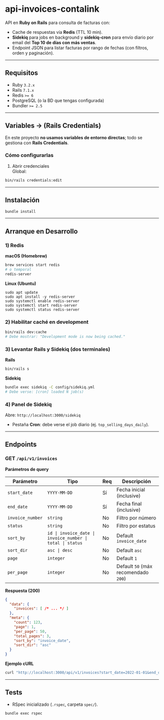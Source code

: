 # api-invoices-contalink

API en **Ruby on Rails** para consulta de facturas con:

- Cache de respuestas vía **Redis** (TTL 10 min).
- **Sidekiq** para jobs en background y **sidekiq-cron** para envío diario por email del **Top 10 de días con más ventas**.
- Endpoint JSON para listar facturas por rango de fechas (con filtros, orden y paginación).

---

## Requisitos

- Ruby `3.2.x`
- Rails `7.1.x`
- Redis `>= 6`
- PostgreSQL (o la BD que tengas configurada)
- Bundler `>= 2.5`

---

## Variables -> (Rails Credentials)

En este proyecto **no usamos variables de entorno directas**; todo se gestiona con **Rails Credentials**.  

### Cómo configurarlas

1) Abrir credenciales  
Global:
```bash
bin/rails credentials:edit
```
---


## Instalación

```bash
bundle install
```

---

## Arranque en Desarrollo

### 1) Redis
**macOS (Homebrew)**
```bash
brew services start redis
# o temporal
redis-server
```

**Linux (Ubuntu)**
```
sudo apt update
sudo apt install -y redis-server
sudo systemctl enable redis-server
sudo systemctl start redis-server
sudo systemctl status redis-server
```

### 2) Habilitar caché en development
```bash
bin/rails dev:cache
# Debe mostrar: "Development mode is now being cached."
```

### 3) Levantar Rails y Sidekiq (dos terminales)

**Rails**
```bash
bin/rails s
```

**Sidekiq**
```bash
bundle exec sidekiq -C config/sidekiq.yml
# Debe verse: [cron] loaded N job(s)
```

### 4) Panel de Sidekiq
Abre: `http://localhost:3000/sidekiq`

- Pestaña **Cron**: debe verse el job diario (ej. `top_selling_days_daily`).

---

## Endpoints

### GET `/api/v1/invoices`

**Parámetros de query**

| Parámetro        | Tipo           | Req | Descripción                                        |
|------------------|----------------|-----|----------------------------------------------------|
| `start_date`     | `YYYY-MM-DD`   | Sí  | Fecha inicial (inclusive)                          |
| `end_date`       | `YYYY-MM-DD`   | Sí  | Fecha final (inclusive)                            |
| `invoice_number` | `string`       | No  | Filtro por número                                  |
| `status`         | `string`       | No  | Filtro por estatus                                 |
| `sort_by`        | `id \| invoice_date \| invoice_number \| total \| status` | No | Default `invoice_date` |
| `sort_dir`       | `asc \| desc`  | No  | Default `asc`                                      |
| `page`           | `integer`      | No  | Default `1`                                        |
| `per_page`       | `integer`      | No  | Default `50` (máx recomendado `200`)               |

**Respuesta (200)**
```json
{
  "data": {
    "invoices": [ /* ... */ ]
  },
  "meta": {
    "count": 123,
    "page": 1,
    "per_page": 50,
    "total_pages": 3,
    "sort_by": "invoice_date",
    "sort_dir": "asc"
  }
}
```

**Ejemplo cURL**
```bash
curl "http://localhost:3000/api/v1/invoices?start_date=2022-01-01&end_date=2022-01-10&status=Cancelado&page=1&per_page=200&sort_by=invoice_date&sort_dir=desc"
```

---

## Tests

- RSpec inicializado (`.rspec`, carpeta `spec/`).
```bash
bundle exec rspec
```
